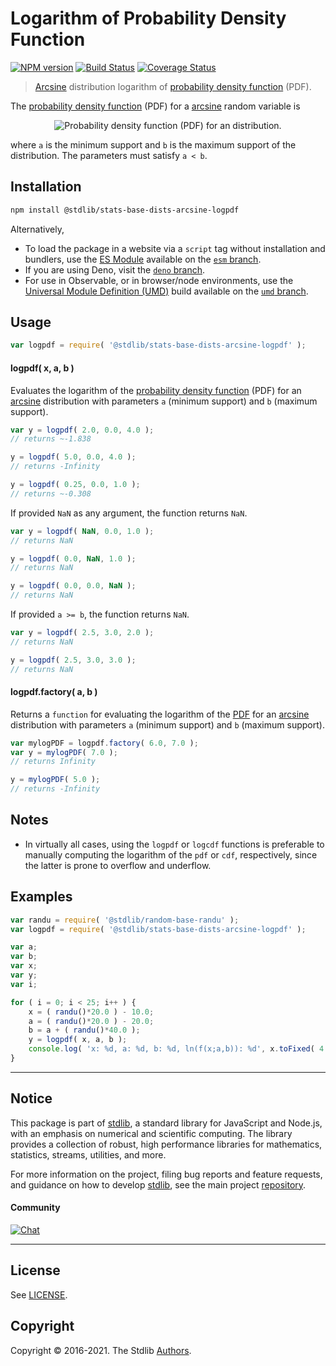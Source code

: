 <!--

@license Apache-2.0

Copyright (c) 2018 The Stdlib Authors.

Licensed under the Apache License, Version 2.0 (the "License");
you may not use this file except in compliance with the License.
You may obtain a copy of the License at

   http://www.apache.org/licenses/LICENSE-2.0

Unless required by applicable law or agreed to in writing, software
distributed under the License is distributed on an "AS IS" BASIS,
WITHOUT WARRANTIES OR CONDITIONS OF ANY KIND, either express or implied.
See the License for the specific language governing permissions and
limitations under the License.

-->

# Logarithm of Probability Density Function

[![NPM version][npm-image]][npm-url] [![Build Status][test-image]][test-url] [![Coverage Status][coverage-image]][coverage-url] <!-- [![dependencies][dependencies-image]][dependencies-url] -->

> [Arcsine][arcsine-distribution] distribution logarithm of [probability density function][pdf] (PDF).

<section class="intro">

The [probability density function][pdf] (PDF) for a [arcsine][arcsine-distribution] random variable is

<!-- <equation class="equation" label="eq:arcsine_pdf" align="center" raw="f(x;a,b)=\begin{cases} {\frac{1}{\pi {\sqrt{(x-a)(b-x)}}}} & \text{for } x \in [a,b] \\ 0 & \text{otherwise} \end{cases}" alt="Probability density function (PDF) for an distribution."> -->

<div class="equation" align="center" data-raw-text="f(x;a,b)=\begin{cases} {\frac{1}{\pi {\sqrt{(x-a)(b-x)}}}} &amp; \text{for } x \in [a,b] \\ 0 &amp; \text{otherwise} \end{cases}" data-equation="eq:arcsine_pdf">
    <img src="https://cdn.jsdelivr.net/gh/stdlib-js/stdlib@51534079fef45e990850102147e8945fb023d1d0/lib/node_modules/@stdlib/stats/base/dists/arcsine/logpdf/docs/img/equation_arcsine_pdf.svg" alt="Probability density function (PDF) for an distribution.">
    <br>
</div>

<!-- </equation> -->

where `a` is the minimum support and `b` is the maximum support of the distribution. The parameters must satisfy `a < b`.

</section>

<!-- /.intro -->

<section class="installation">

## Installation

```bash
npm install @stdlib/stats-base-dists-arcsine-logpdf
```

Alternatively,

-   To load the package in a website via a `script` tag without installation and bundlers, use the [ES Module][es-module] available on the [`esm` branch][esm-url].
-   If you are using Deno, visit the [`deno` branch][deno-url].
-   For use in Observable, or in browser/node environments, use the [Universal Module Definition (UMD)][umd] build available on the [`umd` branch][umd-url].

</section>

<section class="usage">

## Usage

```javascript
var logpdf = require( '@stdlib/stats-base-dists-arcsine-logpdf' );
```

#### logpdf( x, a, b )

Evaluates the logarithm of the [probability density function][pdf] (PDF) for an [arcsine][arcsine-distribution] distribution with parameters `a` (minimum support) and `b` (maximum support).

```javascript
var y = logpdf( 2.0, 0.0, 4.0 );
// returns ~-1.838

y = logpdf( 5.0, 0.0, 4.0 );
// returns -Infinity

y = logpdf( 0.25, 0.0, 1.0 );
// returns ~-0.308
```

If provided `NaN` as any argument, the function returns `NaN`.

```javascript
var y = logpdf( NaN, 0.0, 1.0 );
// returns NaN

y = logpdf( 0.0, NaN, 1.0 );
// returns NaN

y = logpdf( 0.0, 0.0, NaN );
// returns NaN
```

If provided `a >= b`, the function returns `NaN`.

```javascript
var y = logpdf( 2.5, 3.0, 2.0 );
// returns NaN

y = logpdf( 2.5, 3.0, 3.0 );
// returns NaN
```

#### logpdf.factory( a, b )

Returns a `function` for evaluating the logarithm of the [PDF][pdf] for an [arcsine][arcsine-distribution] distribution with parameters `a` (minimum support) and `b` (maximum support).

```javascript
var mylogPDF = logpdf.factory( 6.0, 7.0 );
var y = mylogPDF( 7.0 );
// returns Infinity

y = mylogPDF( 5.0 );
// returns -Infinity
```

</section>

<!-- /.usage -->

<section class="notes">

## Notes

-   In virtually all cases, using the `logpdf` or `logcdf` functions is preferable to manually computing the logarithm of the `pdf` or `cdf`, respectively, since the latter is prone to overflow and underflow.

</section>

<!-- /.notes -->

<section class="examples">

## Examples

<!-- eslint no-undef: "error" -->

```javascript
var randu = require( '@stdlib/random-base-randu' );
var logpdf = require( '@stdlib/stats-base-dists-arcsine-logpdf' );

var a;
var b;
var x;
var y;
var i;

for ( i = 0; i < 25; i++ ) {
    x = ( randu()*20.0 ) - 10.0;
    a = ( randu()*20.0 ) - 20.0;
    b = a + ( randu()*40.0 );
    y = logpdf( x, a, b );
    console.log( 'x: %d, a: %d, b: %d, ln(f(x;a,b)): %d', x.toFixed( 4 ), a.toFixed( 4 ), b.toFixed( 4 ), y.toFixed( 4 ) );
}
```

</section>

<!-- /.examples -->

<!-- Section for related `stdlib` packages. Do not manually edit this section, as it is automatically populated. -->

<section class="related">

</section>

<!-- /.related -->

<!-- Section for all links. Make sure to keep an empty line after the `section` element and another before the `/section` close. -->


<section class="main-repo" >

* * *

## Notice

This package is part of [stdlib][stdlib], a standard library for JavaScript and Node.js, with an emphasis on numerical and scientific computing. The library provides a collection of robust, high performance libraries for mathematics, statistics, streams, utilities, and more.

For more information on the project, filing bug reports and feature requests, and guidance on how to develop [stdlib][stdlib], see the main project [repository][stdlib].

#### Community

[![Chat][chat-image]][chat-url]

---

## License

See [LICENSE][stdlib-license].


## Copyright

Copyright &copy; 2016-2021. The Stdlib [Authors][stdlib-authors].

</section>

<!-- /.stdlib -->

<!-- Section for all links. Make sure to keep an empty line after the `section` element and another before the `/section` close. -->

<section class="links">

[npm-image]: http://img.shields.io/npm/v/@stdlib/stats-base-dists-arcsine-logpdf.svg
[npm-url]: https://npmjs.org/package/@stdlib/stats-base-dists-arcsine-logpdf

[test-image]: https://github.com/stdlib-js/stats-base-dists-arcsine-logpdf/actions/workflows/test.yml/badge.svg
[test-url]: https://github.com/stdlib-js/stats-base-dists-arcsine-logpdf/actions/workflows/test.yml

[coverage-image]: https://img.shields.io/codecov/c/github/stdlib-js/stats-base-dists-arcsine-logpdf/main.svg
[coverage-url]: https://codecov.io/github/stdlib-js/stats-base-dists-arcsine-logpdf?branch=main

<!--

[dependencies-image]: https://img.shields.io/david/stdlib-js/stats-base-dists-arcsine-logpdf.svg
[dependencies-url]: https://david-dm.org/stdlib-js/stats-base-dists-arcsine-logpdf/main

-->

[umd]: https://github.com/umdjs/umd
[es-module]: https://developer.mozilla.org/en-US/docs/Web/JavaScript/Guide/Modules

[deno-url]: https://github.com/stdlib-js/stats-base-dists-arcsine-logpdf/tree/deno
[umd-url]: https://github.com/stdlib-js/stats-base-dists-arcsine-logpdf/tree/umd
[esm-url]: https://github.com/stdlib-js/stats-base-dists-arcsine-logpdf/tree/esm

[chat-image]: https://img.shields.io/gitter/room/stdlib-js/stdlib.svg
[chat-url]: https://gitter.im/stdlib-js/stdlib/

[stdlib]: https://github.com/stdlib-js/stdlib

[stdlib-authors]: https://github.com/stdlib-js/stdlib/graphs/contributors

[stdlib-license]: https://raw.githubusercontent.com/stdlib-js/stats-base-dists-arcsine-logpdf/main/LICENSE

[pdf]: https://en.wikipedia.org/wiki/Probability_density_function

[arcsine-distribution]: https://en.wikipedia.org/wiki/Uniform_distribution

</section>

<!-- /.links -->

